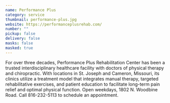```yaml
---
name: Performance Plus
category: service
thumbnail: performance-plus.jpg
website: https://performanceplusrehab.com/
number: ""
pickup: false
delivery: false
masks: false
masked: true
---
```

F﻿or over three decades, Performance Plus Rehabilitation Center has been a trusted interdisciplinary healthcare facility with doctors of physical therapy and chiropractic. With locations in St. Joseph and Cameron, Missouri, its clinics utilize a treatment model that integrates manual therapy, targeted rehabilitative exercises, and patient education to facilitate long-term pain relief and optimal physical function. Open weekdays, 1802 N. Woodbine Road. Call 816-232-5113 to schedule an appointment.